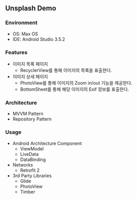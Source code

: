 ## Unsplash Demo

### Environment

- OS: Max OS
- IDE: Android Studio 3.5.2

### Features

- 이미지 목록 페이지
  - RecyclerView를 통해 이미지의 목록을 표출한다.
- 이미지 상세 페이지
  - PhotoView를 통해 이미지의 Zoom in/out 기능을 제공한다.
  - BottomSheet를 통해 해당 이미지의 Exif 정보를 표출한다.

### Architecture

- MVVM Pattern
- Repository Pattern

### Usage

- Android Architecture Component
  - ViewModel
  - LiveData
  - DataBinding
- Networks
  - Retrofit 2
- 3rd Party Libraries
  - Glide
  - PhotoView
  - Timber